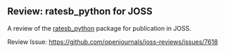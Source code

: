 ## Review: ratesb_python for JOSS
A review of the [ratesb_python](https://github.com/sys-bio/ratesb_python) package for publication in JOSS.

Review Issue: https://github.com/openjournals/joss-reviews/issues/7618

